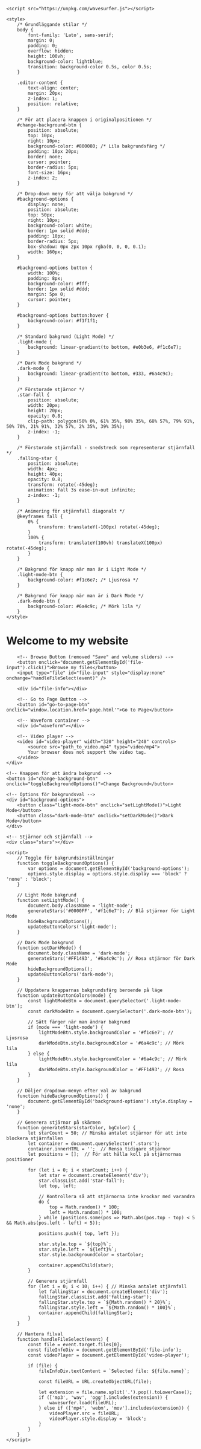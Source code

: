 <!DOCTYPE html>
<html lang="en">
<head>
    <meta charset="UTF-8">
    <meta name="viewport" content="width=device-width, initial-scale=1.0">
    <title>File Editor</title>

    <script src="https://unpkg.com/wavesurfer.js"></script>

    <style>
        /* Grundläggande stilar */
        body {
            font-family: 'Lato', sans-serif;
            margin: 0;
            padding: 0;
            overflow: hidden;
            height: 100vh;
            background-color: lightblue;
            transition: background-color 0.5s, color 0.5s;
        }

        .editor-content {
            text-align: center;
            margin: 20px;
            z-index: 1;
            position: relative;
        }

        /* För att placera knappen i originalpositionen */
        #change-background-btn {
            position: absolute;
            top: 10px;
            right: 10px;
            background-color: #800080; /* Lila bakgrundsfärg */
            padding: 10px 20px;
            border: none;
            cursor: pointer;
            border-radius: 5px;
            font-size: 16px;
            z-index: 2;
        }

        /* Drop-down meny för att välja bakgrund */
        #background-options {
            display: none;
            position: absolute;
            top: 50px;
            right: 10px;
            background-color: white;
            border: 1px solid #ddd;
            padding: 10px;
            border-radius: 5px;
            box-shadow: 0px 2px 10px rgba(0, 0, 0, 0.1);
            width: 160px;
        }

        #background-options button {
            width: 100%;
            padding: 8px;
            background-color: #fff;
            border: 1px solid #ddd;
            margin: 5px 0;
            cursor: pointer;
        }

        #background-options button:hover {
            background-color: #f1f1f1;
        }

        /* Standard bakgrund (Light Mode) */
        .light-mode {
            background: linear-gradient(to bottom, #e0b3e6, #f1c6e7);
        }

        /* Dark Mode bakgrund */
        .dark-mode {
            background: linear-gradient(to bottom, #333, #6a4c9c);
        }

        /* Förstorade stjärnor */
        .star-fall {
            position: absolute;
            width: 20px;
            height: 20px;
            opacity: 0.8;
            clip-path: polygon(50% 0%, 61% 35%, 98% 35%, 68% 57%, 79% 91%, 50% 70%, 21% 91%, 32% 57%, 2% 35%, 39% 35%);
            z-index: -1;
        }

        /* Förstorade stjärnfall - snedstreck som representerar stjärnfall */
        .falling-star {
            position: absolute;
            width: 4px;
            height: 40px;
            opacity: 0.8;
            transform: rotate(-45deg);
            animation: fall 3s ease-in-out infinite;
            z-index: -1;
        }

        /* Animering för stjärnfall diagonalt */
        @keyframes fall {
            0% {
                transform: translateY(-100px) rotate(-45deg);
            }
            100% {
                transform: translateY(100vh) translateX(100px) rotate(-45deg);
            }
        }

        /* Bakgrund för knapp när man är i Light Mode */
        .light-mode-btn {
            background-color: #f1c6e7; /* Ljusrosa */
        }

        /* Bakgrund för knapp när man är i Dark Mode */
        .dark-mode-btn {
            background-color: #6a4c9c; /* Mörk lila */
        }
    </style>
</head>
<body class="light-mode">
    <div class="editor-content">
        <h1>Welcome to my website</h1>

        <!-- Browse Button (removed "Save" and volume sliders) -->
        <button onclick="document.getElementById('file-input').click()">Browse my files</button>
        <input type="file" id="file-input" style="display:none" onchange="handleFileSelect(event)" />
        
        <div id="file-info"></div>

        <!-- Go to Page Button -->
        <button id="go-to-page-btn" onclick="window.location.href='page.html'">Go to Page</button>

        <!-- Waveform container -->
        <div id="waveform"></div>

        <!-- Video player -->
        <video id="video-player" width="320" height="240" controls>
            <source src="path_to_video.mp4" type="video/mp4">
            Your browser does not support the video tag.
        </video>
    </div>

    <!-- Knappen för att ändra bakgrund -->
    <button id="change-background-btn" onclick="toggleBackgroundOptions()">Change Background</button>
    
    <!-- Options för bakgrundsval -->
    <div id="background-options">
        <button class="light-mode-btn" onclick="setLightMode()">Light Mode</button>
        <button class="dark-mode-btn" onclick="setDarkMode()">Dark Mode</button>
    </div>

    <!-- Stjärnor och stjärnfall -->
    <div class="stars"></div>

    <script>
        // Toggle för bakgrundsinställningar
        function toggleBackgroundOptions() {
            var options = document.getElementById('background-options');
            options.style.display = options.style.display === 'block' ? 'none' : 'block';
        }

        // Light Mode bakgrund
        function setLightMode() {
            document.body.className = 'light-mode';
            generateStars('#0000FF', '#f1c6e7'); // Blå stjärnor för Light Mode
            hideBackgroundOptions();
            updateButtonColors('light-mode');
        }

        // Dark Mode bakgrund
        function setDarkMode() {
            document.body.className = 'dark-mode';
            generateStars('#FF1493', '#6a4c9c'); // Rosa stjärnor för Dark Mode
            hideBackgroundOptions();
            updateButtonColors('dark-mode');
        }

        // Uppdatera knapparnas bakgrundsfärg beroende på läge
        function updateButtonColors(mode) {
            const lightModeBtn = document.querySelector('.light-mode-btn');
            const darkModeBtn = document.querySelector('.dark-mode-btn');

            // Sätt färger när man ändrar bakgrund
            if (mode === 'light-mode') {
                lightModeBtn.style.backgroundColor = '#f1c6e7'; // Ljusrosa
                darkModeBtn.style.backgroundColor = '#6a4c9c'; // Mörk lila
            } else {
                lightModeBtn.style.backgroundColor = '#6a4c9c'; // Mörk lila
                darkModeBtn.style.backgroundColor = '#FF1493'; // Rosa
            }
        }

        // Döljer dropdown-menyn efter val av bakgrund
        function hideBackgroundOptions() {
            document.getElementById('background-options').style.display = 'none';
        }

        // Generera stjärnor på skärmen
        function generateStars(starColor, bgColor) {
            let starCount = 50; // Minska antalet stjärnor för att inte blockera stjärnfallen
            let container = document.querySelector('.stars');
            container.innerHTML = '';  // Rensa tidigare stjärnor
            let positions = [];  // För att hålla koll på stjärnornas positioner

            for (let i = 0; i < starCount; i++) {
                let star = document.createElement('div');
                star.classList.add('star-fall');
                let top, left;

                // Kontrollera så att stjärnorna inte krockar med varandra
                do {
                    top = Math.random() * 100;
                    left = Math.random() * 100;
                } while (positions.some(pos => Math.abs(pos.top - top) < 5 && Math.abs(pos.left - left) < 5));

                positions.push({ top, left });

                star.style.top = `${top}%`;
                star.style.left = `${left}%`;
                star.style.backgroundColor = starColor;

                container.appendChild(star);
            }

            // Generera stjärnfall
            for (let i = 0; i < 10; i++) { // Minska antalet stjärnfall
                let fallingStar = document.createElement('div');
                fallingStar.classList.add('falling-star');
                fallingStar.style.top = `${Math.random() * 20}%`;
                fallingStar.style.left = `${Math.random() * 100}%`;
                container.appendChild(fallingStar);
            }
        }

        // Hantera filval
        function handleFileSelect(event) {
            const file = event.target.files[0];
            const fileInfoDiv = document.getElementById('file-info');
            const videoPlayer = document.getElementById('video-player');

            if (file) {
                fileInfoDiv.textContent = `Selected file: ${file.name}`;

                const fileURL = URL.createObjectURL(file);

                let extension = file.name.split('.').pop().toLowerCase();
                if (['mp3', 'wav', 'ogg'].includes(extension)) {
                    wavesurfer.load(fileURL);
                } else if (['mp4', 'webm', 'mov'].includes(extension)) {
                    videoPlayer.src = fileURL;
                    videoPlayer.style.display = 'block';
                }
            }
        }
    </script>
</body>
</html>

